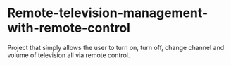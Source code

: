 # Remote-television-management-with-remote-control
Project that simply allows the user to turn on, turn off, change channel and volume of television all via remote control. 
